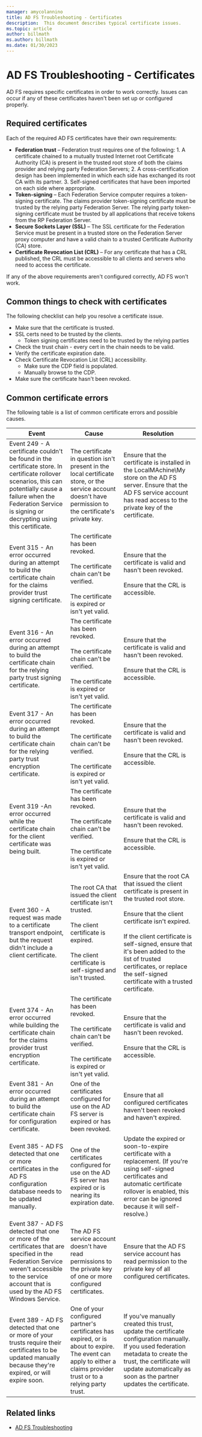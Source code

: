 ```yaml
---
manager: amycolannino
title: AD FS Troubleshooting - Certificates
description:  This document describes typical certificate issues.
ms.topic: article
author: billmath
ms.author: billmath
ms.date: 01/30/2023
---
```


# AD FS Troubleshooting - Certificates

AD FS requires specific certificates in order to work correctly. Issues can occur if any of these certificates haven't been set up or configured properly.

## Required certificates

Each of the required AD FS certificates have their own requirements:

- **Federation trust** – Federation trust requires one of the following: 1. A certificate chained to a mutually trusted Internet root Certificate Authority (CA) is present in the trusted root store of both the claims provider and relying party Federation Servers; 2. A cross-certification design has been implemented in which each side has exchanged its root CA with its partner. 3. Self-signed certificates that have been imported on each side where appropriate.
- **Token-signing** – Each Federation Service computer requires a token-signing certificate. The claims provider token-signing certificate must be trusted by the relying party Federation Server. The relying party token-signing certificate must be trusted by all applications that receive tokens from the RP Federation Server.
- **Secure Sockets Layer (SSL)** – The SSL certificate for the Federation Service must be present in a trusted store on the Federation Server proxy computer and have a valid chain to a trusted Certificate Authority (CA) store.
- **Certificate Revocation List (CRL)** – For any certificate that has a CRL published, the CRL must be accessible to all clients and servers who need to access the certificate.

If any of the above requirements aren't configured correctly, AD FS won't work.

## Common things to check with certificates

The following checklist can help you resolve a certificate issue.

- Make sure that the certificate is trusted.
- SSL certs need to be trusted by the clients.
  - Token signing certificates need to be trusted by the relying parties
- Check the trust chain - every cert in the chain needs to be valid.
- Verify the certificate expiration date.
- Check Certificate Revocation List (CRL) accessibility.
  - Make sure the CDP field is populated.
  - Manually browse to the CDP.
- Make sure the certificate hasn't been revoked.

## Common certificate errors

The following table is a list of common certificate errors and possible causes.

|Event|Cause|Resolution
|-----|-----|-----|
|Event 249 - A certificate couldn't be found in the certificate store. In certificate rollover scenarios, this can potentially cause a failure when the Federation Service is signing or decrypting using this certificate.|The certificate in question isn't present in the local certificate store, or the service account doesn't have permission to the certificate's private key.|Ensure that the certificate is installed in the LocalMAchine\My store on the AD FS server. Ensure that the AD FS service account has read access to the private key of the certificate.|
|Event 315 - An error occurred during an attempt to build the certificate chain for the claims provider trust signing certificate.|The certificate has been revoked. </br></br>The certificate chain can't be verified. </br></br>The certificate is expired or isn't yet valid.|Ensure that the certificate is valid and hasn't been revoked. </br></br>Ensure that the CRL is accessible.|
|Event 316 - An error occurred during an attempt to build the certificate chain for the relying party trust signing certificate.|The certificate has been revoked. </br></br>The certificate chain can't be verified. </br></br>The certificate is expired or isn't yet valid.|Ensure that the certificate is valid and hasn't been revoked. </br></br>Ensure that the CRL is accessible.|
|Event 317 - An error occurred during an attempt to build the certificate chain for the relying party trust encryption certificate.|The certificate has been revoked. </br></br>The certificate chain can't be verified. </br></br>The certificate is expired or isn't yet valid.|Ensure that the certificate is valid and hasn't been revoked. </br></br>Ensure that the CRL is accessible.|
|Event 319 -An error occurred while the certificate chain for the client certificate was being built.|The certificate has been revoked. </br></br>The certificate chain can't be verified. </br></br>The certificate is expired or isn't yet valid.|Ensure that the certificate is valid and hasn't been revoked. </br></br>Ensure that the CRL is accessible.|
|Event 360 - A request was made to a certificate transport endpoint, but the request didn't include a client certificate.|The root CA that issued the client certificate isn't trusted. </br></br>The client certificate is expired. </br></br>The client certificate is self-signed and isn't trusted.|Ensure that the root CA that issued the client certificate is present in the trusted root store. </br></br>Ensure that the client certificate isn't expired. </br></br>If the client certificate is self-signed, ensure that it's been added to the list of trusted certificates, or replace the self-signed certificate with a trusted certificate.|
|Event 374 - An error occurred while building the certificate chain for the claims provider trust encryption certificate.|The certificate has been revoked. </br></br>The certificate chain can't be verified. </br></br>The certificate is expired or isn't yet valid.|Ensure that the certificate is valid and hasn't been revoked. </br></br>Ensure that the CRL is accessible.|
|Event 381 - An error occurred during an attempt to build the certificate chain for configuration certificate.|One of the certificates configured for use on the AD FS server is expired or has been revoked.|Ensure that all configured certificates haven't been revoked and haven't expired.|
|Event 385 - AD FS detected that one or more certificates in the AD FS configuration database needs to be updated manually.|One of the certificates configured for use on the AD FS server has expired or is nearing its expiration date.|Update the expired or soon-to-expire certificate with a replacement. (If you're using self-signed certificates and automatic certificate rollover is enabled, this error can be ignored because it will self-resolve.)|
|Event 387 - AD FS detected that one or more of the certificates that are specified in the Federation Service weren't accessible to the service account that is used by the AD FS Windows Service.|The AD FS service account doesn't have read permissions to the private key of one or more configured certificates.|Ensure that the AD FS service account has read permission to the private key of all configured certificates.|
|Event 389 - AD FS detected that one or more of your trusts require their certificates to be updated manually because they're expired, or will expire soon.|One of your configured partner's certificates has expired, or is about to expire. The event can apply to either a claims provider trust or to a relying party trust.|If you've manually created this trust, update the certificate configuration manually. If you used federation metadata to create the trust, the certificate will update automatically as soon as the partner updates the certificate.|

## Related links

- [AD FS Troubleshooting](ad-fs-tshoot-overview.md)
